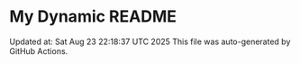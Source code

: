 # My Dynamic README
Updated at: Sat Aug 23 22:18:37 UTC 2025
This file was auto-generated by GitHub Actions.
